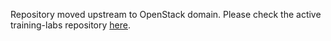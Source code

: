 Repository moved upstream to OpenStack domain. Please check the active
training-labs repository [here](https://git.openstack.org/cgit/openstack/training-labs).
